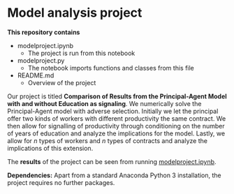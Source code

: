 # Model analysis project

**This repository contains**
-  modelproject.ipynb 
    - The project is run from this notebook
- modelproject.py
    - The notebook imports functions and classes from this file
- README.md
    - Overview of the project

Our project is titled **Comparison of Results from the Principal-Agent Model with and without Education as signaling**. We numerically solve the Principal-Agent model with adverse selection. Initially we let the principal offer two kinds of workers with different productivity the same contract. We then allow for signalling of productivity through conditioning on the number of years of education and analyze the implications for the model. Lastly, we allow for *n* types of workers and *n* types of contracts and analyze the implications of this extension.

The **results** of the project can be seen from running [modelproject.ipynb](modelproject.ipynb).

**Dependencies:** Apart from a standard Anaconda Python 3 installation, the project requires no further packages.
